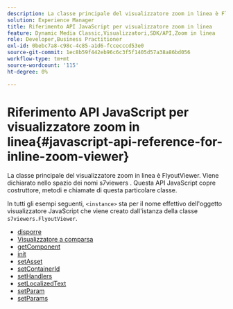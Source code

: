 ```yaml
---
description: La classe principale del visualizzatore zoom in linea è FlyoutViewer. Viene dichiarato nello spazio dei nomi s7viewers . Questa API JavaScript copre costruttore, metodi e chiamate di questa particolare classe.
solution: Experience Manager
title: Riferimento API JavaScript per visualizzatore zoom in linea
feature: Dynamic Media Classic,Visualizzatori,SDK/API,Zoom in linea
role: Developer,Business Practitioner
exl-id: 0bebc7a8-c98c-4c85-a1d6-fccecccd53e0
source-git-commit: 1ec8b59f442eb96c6c3f5f1405d57a38a86bd056
workflow-type: tm+mt
source-wordcount: '115'
ht-degree: 0%

---
```


# Riferimento API JavaScript per visualizzatore zoom in linea{#javascript-api-reference-for-inline-zoom-viewer}

La classe principale del visualizzatore zoom in linea è FlyoutViewer. Viene dichiarato nello spazio dei nomi s7viewers . Questa API JavaScript copre costruttore, metodi e chiamate di questa particolare classe.

In tutti gli esempi seguenti, `<instance>` sta per il nome effettivo dell&#39;oggetto visualizzatore JavaScript che viene creato dall&#39;istanza della classe `s7viewers.FlyoutViewer`.

* [disporre](r-html5-inlinezoom-viewer-javascriptapiref-dispose.md)
* [Visualizzatore a comparsa](r-html5-inlinezoom-viewer-javascriptapiref-inlinezoomviewer.md)
* [getComponent](r-html5-inlinezoom-viewer-javascriptapiref-getcomponent.md)
* [init](r-html5-inlinezoom-viewer-javascriptapiref-init.md)
* [setAsset](r-html5-inlinezoom-viewer-javascriptapiref-setasset.md)
* [setContainerId](r-html5-inlinezoom-viewer-javascriptapiref-.setcontainerid.md)
* [setHandlers](r-html5-inlinezoom-viewer-javascriptapiref-sethandlers.md)
* [setLocalizedText](r-html5-inlinezoom-viewer-javascriptapiref-setlocalizedtexts.md)
* [setParam](r-html5-inlinezoom-viewer-javascriptapiref-setparam.md)
* [setParams](r-html5-inlinezoom-viewer-javascriptapiref-setparams.md)
